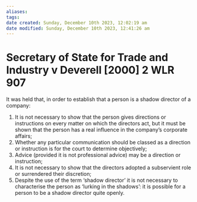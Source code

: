 ```yaml
---
aliases: 
tags: 
date created: Sunday, December 10th 2023, 12:02:19 am
date modified: Sunday, December 10th 2023, 12:41:26 am
---
```


# Secretary of State for Trade and Industry v Deverell [2000] 2 WLR 907

It was held that, in order to establish that a person is a shadow director of a company:

1. It is not necessary to show that the person gives directions or instructions on every matter on which the directors act, but it must be shown that the person has a real influence in the company’s corporate affairs;
2. Whether any particular communication should be classed as a direction or instruction is for the court to determine objectively;
3. Advice (provided it is not professional advice) may be a direction or instruction;
4. It is not necessary to show that the directors adopted a subservient role or surrendered their discretion;
5. Despite the use of the term ‘shadow director’ it is not necessary to characterise the person as ‘lurking in the shadows’: it is possible for a person to be a shadow director quite openly.
